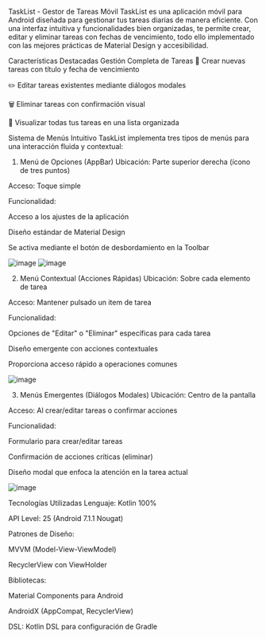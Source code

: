 TaskList - Gestor de Tareas Móvil
TaskList es una aplicación móvil para Android diseñada para gestionar tus tareas diarias de manera eficiente. Con una interfaz intuitiva y funcionalidades bien organizadas, te permite crear, editar y eliminar tareas con fechas de vencimiento, todo ello implementado con las mejores prácticas de Material Design y accesibilidad.

Características Destacadas
Gestión Completa de Tareas
📝 Crear nuevas tareas con título y fecha de vencimiento

✏️ Editar tareas existentes mediante diálogos modales

🗑️ Eliminar tareas con confirmación visual

📅 Visualizar todas tus tareas en una lista organizada

Sistema de Menús Intuitivo
TaskList implementa tres tipos de menús para una interacción fluida y contextual:

1. Menú de Opciones (AppBar)
Ubicación: Parte superior derecha (ícono de tres puntos)

Acceso: Toque simple

Funcionalidad:

Acceso a los ajustes de la aplicación

Diseño estándar de Material Design

Se activa mediante el botón de desbordamiento en la Toolbar

![image](https://github.com/user-attachments/assets/20dfec88-9bc9-4512-8e11-0de6804708c8)
![image](https://github.com/user-attachments/assets/7a6eb4a2-45f8-4ece-8915-5c9731bf63df)

2. Menú Contextual (Acciones Rápidas)
Ubicación: Sobre cada elemento de tarea

Acceso: Mantener pulsado un item de tarea

Funcionalidad:

Opciones de "Editar" o "Eliminar" específicas para cada tarea

Diseño emergente con acciones contextuales

Proporciona acceso rápido a operaciones comunes

![image](https://github.com/user-attachments/assets/7ea8999a-d8ce-4cc8-9fff-8a6e913d5acb)

3. Menús Emergentes (Diálogos Modales)
Ubicación: Centro de la pantalla

Acceso: Al crear/editar tareas o confirmar acciones

Funcionalidad:

Formulario para crear/editar tareas

Confirmación de acciones críticas (eliminar)

Diseño modal que enfoca la atención en la tarea actual

![image](https://github.com/user-attachments/assets/407d368b-b4e1-448e-90ab-115d0f44c47f)

Tecnologías Utilizadas
Lenguaje: Kotlin 100%

API Level: 25 (Android 7.1.1 Nougat)

Patrones de Diseño:

MVVM (Model-View-ViewModel)

RecyclerView con ViewHolder

Bibliotecas:

Material Components para Android

AndroidX (AppCompat, RecyclerView)

DSL: Kotlin DSL para configuración de Gradle


